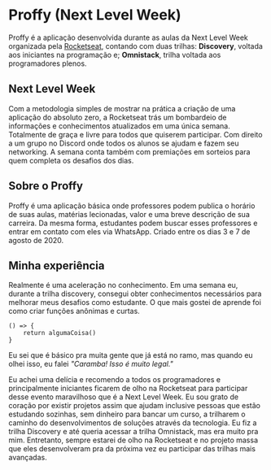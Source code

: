 # Proffy (Next Level Week)
Proffy é a aplicação desenvolvida durante as aulas da Next Level Week organizada pela [Rocketseat](https://rocketseat.com.br), contando com duas trilhas: **Discovery**, voltada aos iniciantes na programação e; **Omnistack**, trilha voltada aos programadores plenos.

## Next Level Week
Com a metodologia simples de mostrar na prática a criação de uma aplicação do absoluto zero, a Rocketseat trás um bombardeio de informações e conhecimentos atualizados em uma única semana. Totalmente de graça e livre para todos que quiserem participar. Com direito a um grupo no Discord onde todos os alunos se ajudam e fazem seu networking.
A semana conta também com premiações em sorteios para quem completa os desafios dos dias.

## Sobre o Proffy
Proffy é uma aplicação básica onde professores podem publica o horário de suas aulas, matérias lecionadas, valor e uma breve descrição de sua carreira. Da mesma forma, estudantes podem buscar esses professores e entrar em contato com eles via WhatsApp.
Criado entre os dias 3 e 7 de agosto de 2020.

## Minha experiência
Realmente é uma aceleração no conhecimento. Em uma semana eu, durante a trilha discovery, consegui obter conhecimentos necessários para melhorar meus desafios como estudante. O que mais gostei de aprende foi como criar funções anônimas e curtas.

    () => {
	    return algumaCoisa()
    }
Eu sei que é básico pra muita gente que já está no ramo, mas quando eu olhei isso, eu falei *"Caramba! Isso é muito legal."*

Eu achei uma delícia e recomendo a todos os programadores e principalmente iniciantes ficarem de olho na Rocketseat para participar desse evento maravilhoso que é a Next Level Week.
Eu sou grato de coração por existir projetos assim que ajudam inclusive pessoas que estão estudando sozinhas, sem dinheiro para bancar um curso, a trilharem o caminho do desenvolvimentos de soluções através da tecnologia.
Eu fiz a trilha Discovery e até queria acessar a trilha Omnistack, mas era muito pra mim. Entretanto, sempre estarei de olho na Rocketseat e no projeto massa que eles desenvolveram pra da próxima vez eu participar das trilhas mais avançadas.
